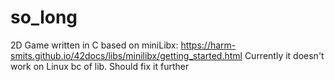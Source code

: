 # so_long
2D Game written in C
based on miniLibx: https://harm-smits.github.io/42docs/libs/minilibx/getting_started.html
Currently it doesn't work on Linux bc of lib. Should fix it further
